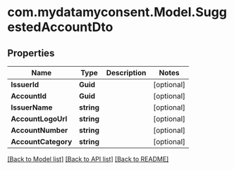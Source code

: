 # com.mydatamyconsent.Model.SuggestedAccountDto

## Properties

Name | Type | Description | Notes
------------ | ------------- | ------------- | -------------
**IssuerId** | **Guid** |  | [optional] 
**AccountId** | **Guid** |  | [optional] 
**IssuerName** | **string** |  | [optional] 
**AccountLogoUrl** | **string** |  | [optional] 
**AccountNumber** | **string** |  | [optional] 
**AccountCategory** | **string** |  | [optional] 

[[Back to Model list]](../README.md#documentation-for-models) [[Back to API list]](../README.md#documentation-for-api-endpoints) [[Back to README]](../README.md)

